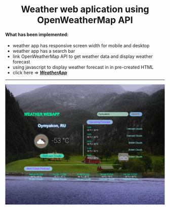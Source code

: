 <h1 align="center"> Weather web aplication using OpenWeatherMap API</h1>

#### What has been implemented:

- weather app has responsive screen width for mobile and desktop
- weather app has a search bar
- link OpenWeatherMap API to get weather data and display weather forecast
- using javascript to display weather forecast in in pre-created HTML
- click here => [_**WeatherApp**_](https://bakna2t.github.io/weather/)

---

[![WeatherApp](./image/weather_baner.png)](https://bakna2t.github.io/weather/)

<!-- <div align="center">
    <p style="width: 500px;">
        <a href="https://bakna2t.github.io/weather/">
            <img alt="Weather WebApp" src ="./image/weather_baner.png">
        </a>
    </p>
</div> -->
